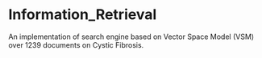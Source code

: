 # Information_Retrieval
An implementation of search engine based on Vector Space Model (VSM) over 1239 documents on Cystic Fibrosis.
